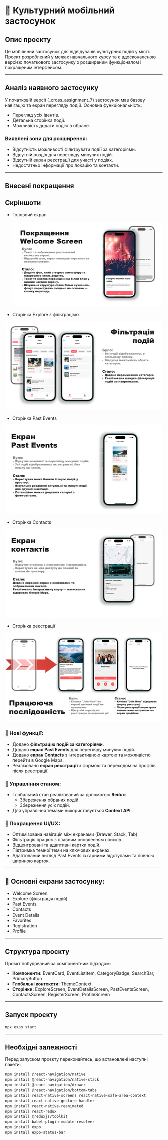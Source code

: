 # 📱 Культурний мобільний застосунок

## Опис проєкту

Це мобільний застосунок для відвідувачів культурних подій у місті. Проєкт розроблений у межах навчального курсу та є вдосконаленою версією початкового застосунку з розширеним функціоналом і покращеним інтерфейсом.

---

## Аналіз наявного застосунку

У початковій версії (\_cross_assignment_7) застосунок мав базову навігацію та екран перегляду подій. Основна функціональність:

- Перегляд усіх івентів.
- Детальна сторінка події.
- Можливість додати подію в обране.

### Виявлені зони для розширення:

- Відсутність можливості фільтрувати події за категоріями.
- Відсутній розділ для перегляду минулих подій.
- Відсутній екран реєстрації для участі у подіях.
- Недостатньо інформації про локацію та контакти.

---

## Внесені покращення

## Скріншоти

- Головний екран

  ![Головний екран](./presentation/presentation-1.png)

- Сторінка Explore з фільтрацією

![Сторінка Explore з фільтрацією](./presentation/presentation-2.png)

- Сторінка Past Events

![Сторінка Past Events](./presentation/presentation-5.png)

- Сторінка Contacts

![Сторінка Contacts](./presentation/presentation-4.png)

- Сторінка реєстрації

![Сторінка реєстрації](./presentation/presentation-3.png)

### 📌 Нові функції:

- Додано **фільтрацію подій за категоріями**.
- Додано **екран Past Events** для перегляду минулих подій.
- Додано **екран Contacts** з інтерактивною картою та можливістю перейти в Google Maps.
- Реалізовано **екран реєстрації** з формою та переходом на профіль після реєстрації.

### 📌 Управління станом:

- Глобальний стан реалізований за допомогою **Redux**:
  - Збереження обраних подій.
  - Збереження усіх подій.
- Для управління темами використовується **Context API**.

### 📌 Покращення UI/UX:

- Оптимізована навігація між екранами (Drawer, Stack, Tab).
- Фільтрація працює з плавним оновленням списків.
- Відцентровані та адаптивні картки подій.
- Підтримка темної теми на ключових екранах.
- Адаптований вигляд Past Events із гарними відступами та повною шириною карток.

---

## 🔗 Основні екрани застосунку:

- Welcome Screen
- Explore (фільтрація подій)
- Past Events
- Contacts
- Event Details
- Favorites
- Registration
- Profile

---

## Структура проєкту

Проєкт побудований за компонентним підходом:

- **Компоненти:** EventCard, EventListItem, CategoryBadge, SearchBar, PrimaryButton
- **Глобальні контексти:** ThemeContext
- **Сторінки:** ExploreScreen, EventDetailsScreen, PastEventsScreen, ContactsScreen, RegisterScreen, ProfileScreen

---

## Запуск проєкту

```bash
npx expo start
```

---

## Необхідні залежності

Перед запуском проєкту переконайтесь, що встановлені наступні пакети:

```bash
npm install @react-navigation/native
npm install @react-navigation/native-stack
npm install @react-navigation/drawer
npm install @react-navigation/bottom-tabs
npm install react-native-screens react-native-safe-area-context
npm install react-native-gesture-handler
npm install react-native-reanimated
npm install react-redux
npm install @reduxjs/toolkit
npm install babel-plugin-module-resolver
npm install expo
npm install expo-status-bar

```
